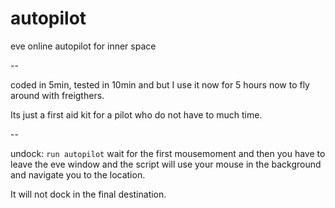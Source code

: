 # autopilot
eve online autopilot for inner space

--

coded in 5min, tested in 10min and but I use it now for 5 hours now to fly around with freigthers.

Its just a first aid kit for a pilot who do not have to much time.

--

undock: `run autopilot` wait for the first mousemoment and then you have to leave the eve window and the script will use your mouse in the background and navigate you to the location.

It will not dock in the final destination.
